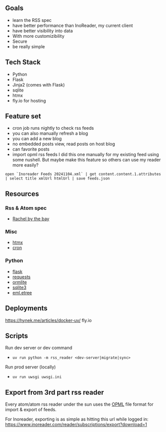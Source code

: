 ## Goals
- learn the RSS spec
- have better performance than InoReader, my current client
- have better visibility into data
- With more customizibility
- Secure 
- be really simple

## Tech Stack
- Python
- Flask
- Jinja2 (comes with Flask)
- sqlite
- htmx
- fly.io for hosting

## Feature set
- cron job runs nightly to check rss feeds
- you can also manually refresh a blog
- you can add a new blog
- no embedded posts view, read posts on host blog
- can favorite posts
- import opml rss feeds
I did this one manually for my existing feed using some nushell. But maybe make this feature so others can use my reader more easily?
 ```nu
open `Inoreader Feeds 20241104.xml` | get content.content.1.attributes | select title xmlUrl htmlUrl | save feeds.json
```

## Resources

### Rss & Atom spec
- [Rachel by the bay](https://rachelbythebay.com/w/2024/08/17/hash/)

### Misc
- [htmx](https://htmx.org/docs/)
- [cron](https://crontab.guru/)

### Python
- [flask](https://flask.palletsprojects.com/en/stable/quickstart/)
- [requests](https://pypi.org/project/requests/)
- [ormlite](https://ormlite.readthedocs.io/en/latest/ormlite.html#module-ormlite)
- [sqlite3](https://docs.python.org/3/library/sqlite3.html#sqlite3-reference)
- [eml.etree](https://docs.python.org/3/library/xml.etree.elementtree.html#module-xml.etree.ElementTree)

## Deployments
https://hynek.me/articles/docker-uv/
fly.io


## Scripts
Run dev server or dev command
- `uv run python -m rss_reader <dev-server|migrate|sync>`

Run prod server (locally)
- `uv run uwsgi uwsgi.ini`


## Export from 3rd part rss reader

Every atom/atom rss reader under the sun uses the [OPML](https://en.wikipedia.org/wiki/OPML) file format for import & export of feeds.

For Inoreader, exporting is as simple as hitting this url while logged in:
https://www.inoreader.com/reader/subscriptions/export?download=1
